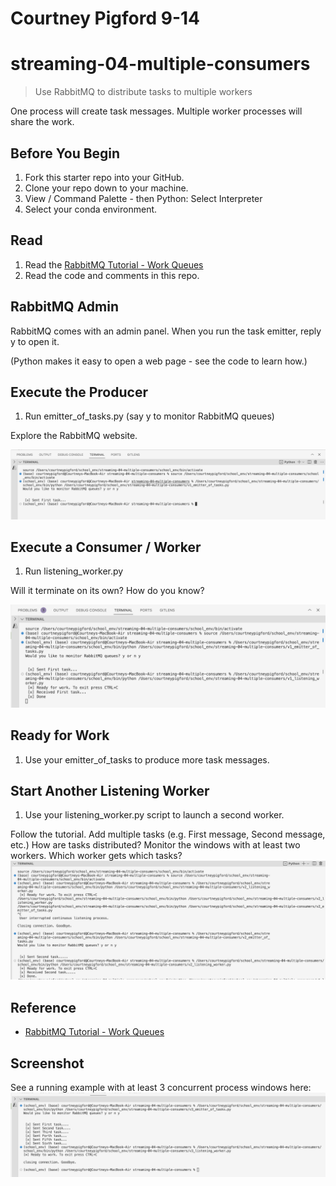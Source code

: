 # Courtney Pigford 9-14

# streaming-04-multiple-consumers

> Use RabbitMQ to distribute tasks to multiple workers

One process will create task messages. Multiple worker processes will share the work.

## Before You Begin

1. Fork this starter repo into your GitHub.
1. Clone your repo down to your machine.
1. View / Command Palette - then Python: Select Interpreter
1. Select your conda environment.

## Read

1. Read the [RabbitMQ Tutorial - Work Queues](https://www.rabbitmq.com/tutorials/tutorial-two-python.html)
1. Read the code and comments in this repo.

## RabbitMQ Admin

RabbitMQ comes with an admin panel. When you run the task emitter, reply y to open it.

(Python makes it easy to open a web page - see the code to learn how.)

## Execute the Producer

1. Run emitter_of_tasks.py (say y to monitor RabbitMQ queues)

Explore the RabbitMQ website.

![](image-1.png)
## Execute a Consumer / Worker

1. Run listening_worker.py

Will it terminate on its own? How do you know?

![](image-2.png)
## Ready for Work

1. Use your emitter_of_tasks to produce more task messages.

## Start Another Listening Worker

1. Use your listening_worker.py script to launch a second worker.

Follow the tutorial.
Add multiple tasks (e.g. First message, Second message, etc.)
How are tasks distributed?
Monitor the windows with at least two workers.
Which worker gets which tasks?
![Alt text](image-3.png)
## Reference

- [RabbitMQ Tutorial - Work Queues](https://www.rabbitmq.com/tutorials/tutorial-two-python.html)

## Screenshot

See a running example with at least 3 concurrent process windows here:
![Alt text](image-4.png)